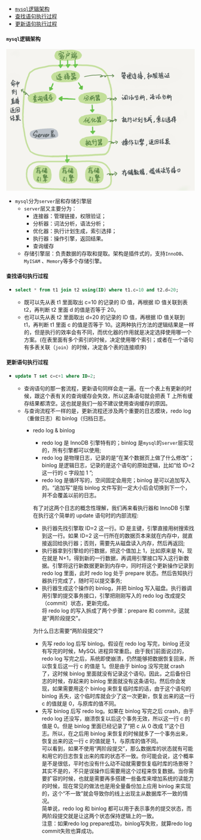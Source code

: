 - [`mysql`逻辑架构](#mysql%e9%80%bb%e8%be%91%e6%9e%b6%e6%9e%84)
- [查找语句执行过程](#%e6%9f%a5%e6%89%be%e8%af%ad%e5%8f%a5%e6%89%a7%e8%a1%8c%e8%bf%87%e7%a8%8b)
- [更新语句执行过程](#%e6%9b%b4%e6%96%b0%e8%af%ad%e5%8f%a5%e6%89%a7%e8%a1%8c%e8%bf%87%e7%a8%8b)
#### `mysql`逻辑架构
![mysql逻辑架构图](../images/mysql逻辑架构图.png)
* `mysql`分为`server`层和存储引擎层
  * `server`层又主要分为：
    * 连接器：管理链接，权限验证；
    * 分析器：词法分析，语法分析；
    * 优化器：执行计划生成，索引选择；
    * 执行器：操作引擎，返回结果。
    * 查询缓存
  * 存储引擎层：负责数据的存取和提取。架构是插件式的，支持`InnoDB`、`MyISAM` 、`Memory`等多个存储引擎。
#### 查找语句执行过程
* ~~~sql
  select * from t1 join t2 using(ID) where t1.c=10 and t2.d=20;
  ~~~
  * 既可以先从表 t1 里面取出 c=10 的记录的 ID 值，再根据 ID 值关联到表 t2，再判断 t2 里面 d 的值是否等于 20。
  * 也可以先从表 t2 里面取出 d=20 的记录的 ID 值，再根据 ID 值关联到 t1，再判断 t1 里面 c 的值是否等于 10。这两种执行方法的逻辑结果是一样的，但是执行的效率会有不同，而优化器的作用就是决定选择使用哪一个方案。(在表里面有多个索引的时候，决定使用哪个索引；或者在一个语句有多表关联（`join`）的时候，决定各个表的连接顺序)
#### 更新语句执行过程
* ~~~sql
  update T set c=c+1 where ID=2;
  ~~~
  * 查询语句的那一套流程，更新语句同样会走一遍。在一个表上有更新的时候，跟这个表有关的查询缓存会失效，所以这条语句就会把表 T 上所有缓存结果都清空。这也就是我们一般不建议使用查询缓存的原因。
  * 与查询流程不一样的是，更新流程还涉及两个重要的日志模块，redo log（重做日志）和 binlog（归档日志。
    * redo log & binlog
      * redo log 是 InnoDB 引擎特有的；binlog 是`mysql`的`server`层实现的，所有引擎都可以使用;
      * redo log 是物理日志，记录的是“在某个数据页上做了什么修改”；binlog 是逻辑日志，记录的是这个语句的原始逻辑，比如“给 ID=2 这一行的 c 字段加 1 ”;
      * redo log 是循环写的，空间固定会用完；binlog 是可以追加写入的。“追加写”是指 binlog 文件写到一定大小后会切换到下一个，并不会覆盖以前的日志。<br>
    
      有了对这两个日志的概念性理解，我们再来看执行器和 InnoDB 引擎在执行这个简单的 update 语句时的内部流程:
        * 执行器先找引擎取 ID=2 这一行。ID 是主键，引擎直接用树搜索找到这一行。如果 ID=2 这一行所在的数据页本来就在内存中，就直接返回给执行器；否则，需要先从磁盘读入内存，然后再返回;
        * 执行器拿到引擎给的行数据，把这个值加上 1，比如原来是 N，现在就是 N+1，得到新的一行数据，再调用引擎接口写入这行新数据。引擎将这行新数据更新到内存中，同时将这个更新操作记录到 redo log 里面，此时 redo log 处于 prepare 状态。然后告知执行器执行完成了，随时可以提交事务;
        * 执行器生成这个操作的 binlog，并把 binlog 写入磁盘。执行器调用引擎的提交事务接口，引擎把刚刚写入的 redo log 改成提交（commit）状态，更新完成。<br>
      将 redo log 的写入拆成了两个步骤：prepare 和 commit，这就是"两阶段提交"。<br>
    
      为什么日志需要“两阶段提交”?
        * 先写 redo log 后写 binlog。假设在 redo log 写完，binlog 还没有写完的时候，MySQL 进程异常重启。由于我们前面说过的，redo log 写完之后，系统即使崩溃，仍然能够把数据恢复回来，所以恢复后这一行 c 的值是 1。但是由于 binlog 没写完就 crash 了，这时候 binlog 里面就没有记录这个语句。因此，之后备份日志的时候，存起来的 binlog 里面就没有这条语句。然后你会发现，如果需要用这个 binlog 来恢复临时库的话，由于这个语句的 binlog 丢失，这个临时库就会少了这一次更新，恢复出来的这一行 c 的值就是 0，与原库的值不同。
        * 先写 binlog 后写 redo log。如果在 binlog 写完之后 crash，由于 redo log 还没写，崩溃恢复以后这个事务无效，所以这一行 c 的值是 0。但是 binlog 里面已经记录了“把 c 从 0 改成 1”这个日志。所以，在之后用 binlog 来恢复的时候就多了一个事务出来，恢复出来的这一行 c 的值就是 1，与原库的值不同。<br>
      可以看到，如果不使用“两阶段提交”，那么数据库的状态就有可能和用它的日志恢复出来的库的状态不一致。你可能会说，这个概率是不是很低，平时也没有什么动不动就需要恢复临时库的场景呀？其实不是的，不只是误操作后需要用这个过程来恢复数据。当你需要扩容的时候，也就是需要再多搭建一些备库来增加系统的读能力的时候，现在常见的做法也是用全量备份加上应用 binlog 来实现的，这个“不一致”就会导致你的线上出现主从数据库不一致的情况。<br>
      简单说，redo log 和 binlog 都可以用于表示事务的提交状态，而两阶段提交就是让这两个状态保持逻辑上的一致。<br>
      注意：如果redo log prepare成功，binlog写失败，就算redo log commit失败也算成功。
      